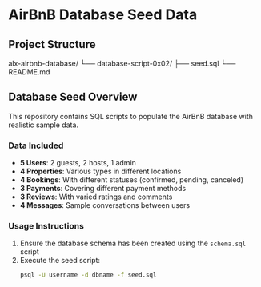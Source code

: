 # AirBnB Database Seed Data

## Project Structure

alx-airbnb-database/
└── database-script-0x02/
├── seed.sql
└── README.md

## Database Seed Overview

This repository contains SQL scripts to populate the AirBnB database with realistic sample data.

### Data Included

- **5 Users**: 2 guests, 2 hosts, 1 admin
- **4 Properties**: Various types in different locations
- **4 Bookings**: With different statuses (confirmed, pending, canceled)
- **3 Payments**: Covering different payment methods
- **3 Reviews**: With varied ratings and comments
- **4 Messages**: Sample conversations between users

### Usage Instructions

1. Ensure the database schema has been created using the `schema.sql` script
2. Execute the seed script:
   ```bash
   psql -U username -d dbname -f seed.sql